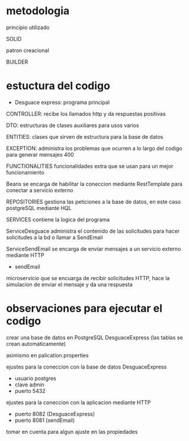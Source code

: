# metodologia 

principio utilizado 

SOLID

patron creacional

BUILDER

# estuctura del codigo

- Desguace express: programa principal

CONTROLLER: recibe los llamados http y da respuestas positivas

DTO: estructuras de clases auxiliares para usos varios

ENTITIES: clases que sirven de estructura para la base de datos

EXCEPTION: administra los problemas que ocurren a lo largo del codigo para generar mensajes 400

FUNCTIONALITIES funcionalidades extra que se usan para un mejor funcionamiento

Beans se encarga de habilitar la coneccion mediante RestTemplate para conectar a servicio externo

REPOSITORIES gestiona las peticiones a la base de datos, en este caso postgreSQL mediante HQL

SERVICES contiene la logica del programa

ServiceDesguace administra el contenido de las solicitudes para hacer solicitudes a la bd o llamar a SendEmail

ServiceSendEmail se encarga de enviar mensajes a un servicio externo mediante HTTP

- sendEmail

microservicio que se encuarga de recibir solicitudes HTTP, hace la simulacion de enviar el mensaje y da una respuesta

# observaciones para ejecutar el codigo

crear una base de datos en PostgreSQL DesguaceExpress (las tablas se crean automaticamente)

asimismo en palication.properties 

ejustes para la coneccion con la base de datos DesguaceExpress

- usuario postgres
- clave admin
- puerto 5432

ejustes para la coneccion con la aplicacion mediante HTTP

- puerto 8082 (DesguaceExpress)
- puerto 8081 (sendEmail)

tomar en cuenta para algun ajuste en las propiedades

